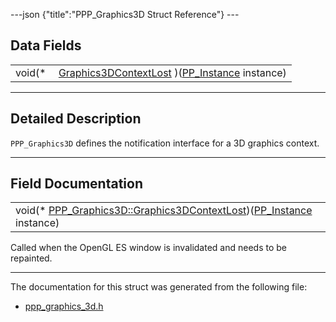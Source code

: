 ---json {"title":"PPP\_Graphics3D Struct Reference"} ---

Data Fields
-----------

<table><tbody><tr class="odd"><td style="text-align: right;">void(* </td><td><a href="/docs/native-client/pepper_stable/c/struct_p_p_p___graphics3_d__1__0#ae7aba86d10d1b8c4c7a41bac3af64b0a" class="el">Graphics3DContextLost</a> )(<a href="/docs/native-client/pepper_stable/c/group___typedefs#ga89b662403e6a687bb914b80114c0d19d" class="el">PP_Instance</a> instance)</td></tr></tbody></table>

------------------------------------------------------------------------

<span id="details" class="anchor" style="margin: 0;"></span>

Detailed Description
--------------------

`PPP_Graphics3D` defines the notification interface for a 3D graphics context.

------------------------------------------------------------------------

Field Documentation
-------------------

<span id="ae7aba86d10d1b8c4c7a41bac3af64b0a" class="anchor" style="margin: 0;"></span>

<table><tbody><tr class="odd"><td>void(* <a href="/docs/native-client/pepper_stable/c/struct_p_p_p___graphics3_d__1__0#ae7aba86d10d1b8c4c7a41bac3af64b0a" class="el">PPP_Graphics3D::Graphics3DContextLost</a>)(<a href="/docs/native-client/pepper_stable/c/group___typedefs#ga89b662403e6a687bb914b80114c0d19d" class="el">PP_Instance</a> instance)</td></tr></tbody></table>

Called when the OpenGL ES window is invalidated and needs to be repainted.

------------------------------------------------------------------------

The documentation for this struct was generated from the following file:

-   <a href="/docs/native-client/pepper_stable/c/ppp__graphics__3d_8h/" class="el">ppp_graphics_3d.h</a>

